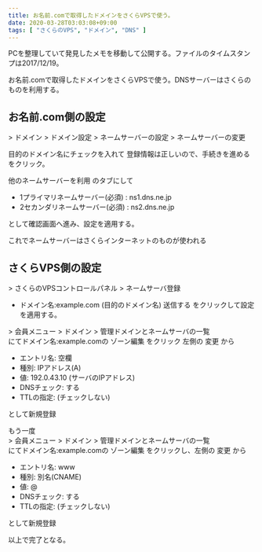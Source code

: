 ```yaml
---
title: お名前.comで取得したドメインをさくらVPSで使う。 
date: 2020-03-28T03:03:08+09:00
tags: [ "さくらのVPS", "ドメイン", "DNS" ]
---
```


PCを整理していて発見したメモを移動して公開する。ファイルのタイムスタンプは2017/12/19。

お名前.comで取得したドメインをさくらVPSで使う。DNSサーバーはさくらのものを利用する。 
 
## お名前.com側の設定 
 
\> ドメイン > ドメイン設定 > ネームサーバーの設定 > ネームサーバーの変更   

目的のドメイン名にチェックを入れて 登録情報は正しいので、手続きを進める をクリック。   

他のネームサーバーを利用 のタブにして 

- 1プライマリネームサーバー(必須) :	ns1.dns.ne.jp 
- 2セカンダリネームサーバー(必須) :	ns2.dns.ne.jp 
 
として確認画面へ進み、設定を適用する。 
 
これでネームサーバーはさくらインターネットのものが使われる 
 
## さくらVPS側の設定 
\> さくらのVPSコントロールパネル > ネームサーバ登録 
 
- ドメイン名:example.com (目的のドメイン名) 
送信する をクリックして設定を適用する。 
 
\> 会員メニュー > ドメイン > 管理ドメインとネームサーバの一覧   
にてドメイン名:example.comの ゾーン編集 をクリック 
左側の 変更 から 

- エントリ名: 空欄 
- 種別: IPアドレス(A) 
- 値: 192.0.43.10 (サーバのIPアドレス) 
- DNSチェック: する 
- TTLの指定: (チェックしない) 
 
として新規登録 
 
もう一度   
\> 会員メニュー > ドメイン > 管理ドメインとネームサーバの一覧   
にてドメイン名:example.comの ゾーン編集 をクリックし、左側の 変更 から 

- エントリ名: www 
- 種別: 別名(CNAME) 
- 値: @ 
- DNSチェック: する 
- TTLの指定: (チェックしない) 
 
として新規登録 
 
以上で完了となる。 

